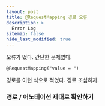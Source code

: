 ```yaml
---
layout: post
title: @RequestMapping 경로 오류
description: >
  Error Log
sitemap: false
hide_last_modified: true
---
```


오류가 떴다. 간단한 문제였다.

``@RequestMapping("value = ")``

경로를 이런 식으로 적었다. 경로 조심하자.

### 경로 / 어노테이션 제대로 확인하기